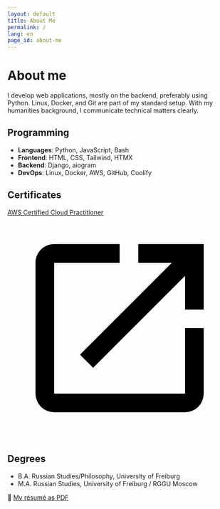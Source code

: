 ```yaml
---
layout: default
title: About Me
permalink: /
lang: en
page_id: about-me
---
```


<h1>About me</h1>

<p>
I develop web applications, mostly on the backend, preferably using Python.
Linux, Docker, and Git are part of my standard setup.
With my humanities background, I communicate technical matters clearly.
</p>

<h2>Programming</h2>
<ul>
  <li><strong>Languages</strong>: Python, JavaScript, Bash</li>
  <li><strong>Frontend</strong>: HTML, CSS, Tailwind, HTMX</li>
  <li><strong>Backend</strong>: Django, aiogram</li>
  <li><strong>DevOps</strong>: Linux, Docker, AWS, GitHub, Coolify</li>
</ul>

<h2>Certificates</h2>
<p>
  <a
    class="inline-flex items-center"
    href="https://www.credly.com/badges/444a285b-5e6a-43ca-83ac-da3be1002422"
    target="_blank"
    rel="noopener noreferrer">
    AWS Certified Cloud Practitioner
    <svg class="dark:fill-fuchsia-500 fill-blue-500 h-[1.1em] w-auto ml-0.5" xmlns="http://www.w3.org/2000/svg" viewBox="0 0 24 24">
      <title>see-badge-in-new-tab</title>
      <path d="M14,3V5H17.59L7.76,14.83L9.17,16.24L19,6.41V10H21V3M19,19H5V5H12V3H5C3.89,3 3,3.9 3,5V19A2,2 0 0,0 5,21H19A2,2 0 0,0 21,19V12H19V19Z"/>
    </svg>
  </a>
</p>

<h2>Degrees</h2>
<ul>
  <li>B.A. Russian Studies/Philosophy, University of Freiburg</li>
  <li>M.A. Russian Studies, University of Freiburg / RGGU Moscow</li>
</ul>

<p>
  📄 <a href="/assets/files/bjoern-kawecki-resume.pdf">My résumé as PDF</a>
</p>
